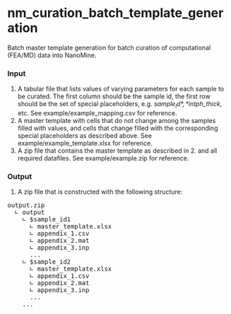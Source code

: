 # nm_curation_batch_template_generation
Batch master template generation for batch curation of computational (FEA/MD) data into NanoMine.

### Input
1. A tabular file that lists values of varying parameters for each sample to be curated. The first column should be the sample id, the first row should be the set of special placeholders, e.g. *$sample_id*, *$intph_thick*, etc. See example/example_mapping.csv for reference.
2. A master template with cells that do not change among the samples filled with values, and cells that change filled with the corresponding special placeholders as described above. See example/example_template.xlsx for reference.
3. A zip file that contains the master template as described in 2. and all required datafiles. See example/example.zip for reference.

### Output
1. A zip file that is constructed with the following structure:

<pre>output.zip
  ∟ output
    ∟ $sample_id1
      ∟ master_template.xlsx
      ∟ appendix_1.csv
      ∟ appendix_2.mat
      ∟ appendix_3.inp
      ...
    ∟ $sample_id2
      ∟ master_template.xlsx
      ∟ appendix_1.csv
      ∟ appendix_2.mat
      ∟ appendix_3.inp
      ...
    ... </pre>
